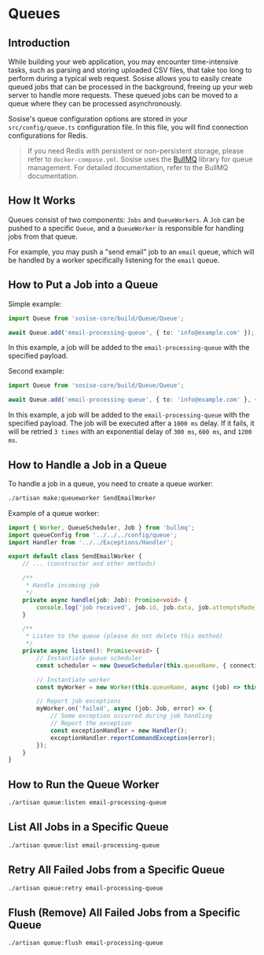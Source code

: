 # Queues

## Introduction

While building your web application, you may encounter time-intensive tasks, such as parsing and storing uploaded CSV files, that take too long to perform during a typical web request. Sosise allows you to easily create queued jobs that can be processed in the background, freeing up your web server to handle more requests. These queued jobs can be moved to a queue where they can be processed asynchronously.

Sosise's queue configuration options are stored in your `src/config/queue.ts` configuration file. In this file, you will find connection configurations for Redis.

> If you need Redis with persistent or non-persistent storage, please refer to `docker-compose.yml`.
> Sosise uses the [BullMQ](https://docs.bullmq.io) library for queue management. For detailed documentation, refer to the BullMQ documentation.

## How It Works

Queues consist of two components: `Jobs` and `QueueWorkers`. A `Job` can be pushed to a specific `Queue`, and a `QueueWorker` is responsible for handling jobs from that queue.

For example, you may push a "send email" job to an `email` queue, which will be handled by a worker specifically listening for the `email` queue.

## How to Put a Job into a Queue

Simple example:

```typescript
import Queue from 'sosise-core/build/Queue/Queue';

await Queue.add('email-processing-queue', { to: 'info@example.com' });
```

In this example, a job will be added to the `email-processing-queue` with the specified payload.

Second example:

```typescript
import Queue from 'sosise-core/build/Queue/Queue';

await Queue.add('email-processing-queue', { to: 'info@example.com' }, { delay: 1000, attempts: 3, backoff: { delay: 300, type: 'exponential' } });
```

In this example, a job will be added to the `email-processing-queue` with the specified payload. The job will be executed after a `1000 ms` delay. If it fails, it will be retried `3 times` with an exponential delay of `300 ms`, `600 ms`, and `1200 ms`.

## How to Handle a Job in a Queue

To handle a job in a queue, you need to create a queue worker:

```sh
./artisan make:queueworker SendEmailWorker
```

Example of a queue worker:

```typescript
import { Worker, QueueScheduler, Job } from 'bullmq';
import queueConfig from '../../../config/queue';
import Handler from '../../Exceptions/Handler';

export default class SendEmailWorker {
    // ... (constructor and other methods)

    /**
     * Handle incoming job
     */
    private async handle(job: Job): Promise<void> {
        console.log('job received', job.id, job.data, job.attemptsMade);
    }

    /**
     * Listen to the queue (please do not delete this method)
     */
    private async listen(): Promise<void> {
        // Instantiate queue scheduler
        const scheduler = new QueueScheduler(this.queueName, { connection: this.redisConnection });

        // Instantiate worker
        const myWorker = new Worker(this.queueName, async (job) => this.handle(job), { connection: this.redisConnection });

        // Report job exceptions
        myWorker.on('failed', async (job: Job, error) => {
            // Some exception occurred during job handling
            // Report the exception
            const exceptionHandler = new Handler();
            exceptionHandler.reportCommandException(error);
        });
    }
}
```

## How to Run the Queue Worker

```sh
./artisan queue:listen email-processing-queue
```

## List All Jobs in a Specific Queue

```sh
./artisan queue:list email-processing-queue
```

## Retry All Failed Jobs from a Specific Queue

```sh
./artisan queue:retry email-processing-queue
```

## Flush (Remove) All Failed Jobs from a Specific Queue

```sh
./artisan queue:flush email-processing-queue
```